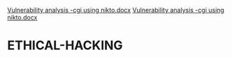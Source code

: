 [Vulnerability analysis -cgi using nikto.docx](https://github.com/sahitya1437/ETHICAL-HACKING/files/10703803/Vulnerability.analysis.-cgi.using.nikto.docx)
[Vulnerability analysis -cgi using nikto.docx](https://github.com/sahitya1437/ETHICAL-HACKING/files/10703808/Vulnerability.analysis.-cgi.using.nikto.docx)
# ETHICAL-HACKING

